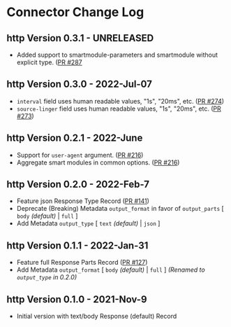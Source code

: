 # Connector Change Log
## http Version 0.3.1 - UNRELEASED
* Added support to smartmodule-parameters and smartmodule without explicit type. ([PR #287](https://github.com/infinyon/fluvio-connectors/pull/287)

## http Version 0.3.0 - 2022-Jul-07
* `interval` field uses human readable values, "1s", "20ms", etc. ([PR #274](https://github.com/infinyon/fluvio-connectors/pull/274))
* `source-linger` field uses human readable values, "1s", "20ms", etc. ([PR #273](https://github.com/infinyon/fluvio-connectors/pull/273))

## http Version 0.2.1 - 2022-June
* Support for `user-agent` argument. ([PR #216](https://github.com/infinyon/fluvio-connectors/pull/216))
* Aggregate smart modules in common options. ([PR #216](https://github.com/infinyon/fluvio-connectors/pull/216))

## http Version 0.2.0 - 2022-Feb-7
* Feature json Response Type Record ([PR #141](https://github.com/infinyon/fluvio-connectors/pull/141))
* Deprecate (Breaking) Metadata `output_format` in favor of `output_parts` [ `body` _(default)_ | `full` ]
* Add Metadata `output_type` [ `text` _(default)_ | `json` ]

## http Version 0.1.1 - 2022-Jan-31
* Feature full Response Parts Record ([PR #127](https://github.com/infinyon/fluvio-connectors/pull/127))
* Add Metadata `output_format` [ `body` _(default)_ | `full` ] _(Renamed to `output_type` in 0.2.0)_

## http Version 0.1.0 - 2021-Nov-9
* Initial version with text/body Response (default) Record
